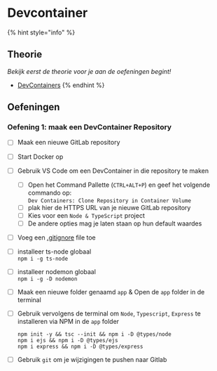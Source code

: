 # Devcontainer

{% hint style="info" %}
## Theorie

_Bekijk eerst de theorie voor je aan de oefeningen begint!_

* [DevContainers](../../express.js/extra-materiaal/devcontainers.md)
{% endhint %}

## Oefeningen

### Oefening 1: maak een DevContainer Repository

* [ ] Maak een nieuwe GitLab repository
* [ ] Start Docker op
* [ ] Gebruik VS Code om een DevContainer in die repository te maken
  * [ ] Open het Command Pallette (`CTRL+ALT+P`) en geef het volgende commando op:\
    `Dev Containers: Clone Repository in Container Volume`
  * [ ] plak hier de HTTPS URL van je nieuwe GitLab repository
  * [ ] Kies voor een `Node & TypeScript` project
  * [ ] De andere opties mag je laten staan op hun default waardes
* [ ] Voeg een [.gitignore](https://www.toptal.com/developers/gitignore/api/node) file toe
* [ ] installeer ts-node globaal\
  `npm i -g ts-node`
* [ ] installeer nodemon globaal\
  `npm i -g -D nodemon`
* [ ] Maak een nieuwe folder genaamd `app` & Open de `app` folder in de terminal
*   [ ] Gebruik vervolgens de terminal om `Node`, `Typescript`, `Express` te installeren via NPM in de `app` folder

    ```
    npm init -y && tsc --init && npm i -D @types/node
    npm i ejs && npm i -D @types/ejs
    npm i express && npm i -D @types/express
    ```
* [ ] Gebruik `git` om je wijzigingen te pushen naar Gitlab

